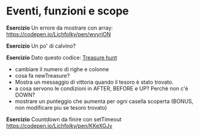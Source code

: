 # Eventi, funzioni e scope

**Esercizio**
Un errore da mostrare con array:
https://codepen.io/Lichfolky/pen/wvyrjON


**Esercizio**
Un po' di calvino?

**Esercizio**
Dato questo codice:
[Treasure hunt](https://codepen.io/Lichfolky/pen/GRGQazY)

- cambiare il numero di righe e colonne
- cosa fa newTreasure?
- Mostra un messaggio di vittoria quando il tesoro è stato trovato.
- a cosa servono le condizioni in AFTER, BEFORE e UP? Perchè non c'è DOWN?
- mostrare un punteggio che aumenta per ogni casella scoperta (BONUS, non modificare piu se tesoro trovato)

**Esercizio**
Countdown da finire con setTimeout
https://codepen.io/Lichfolky/pen/KKeXGJv